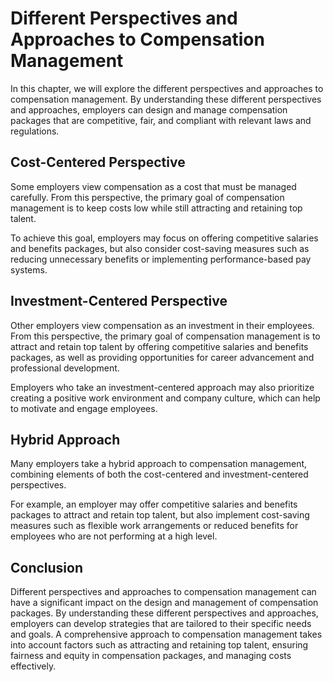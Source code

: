 # Different Perspectives and Approaches to Compensation Management

In this chapter, we will explore the different perspectives and approaches to compensation management. By understanding these different perspectives and approaches, employers can design and manage compensation packages that are competitive, fair, and compliant with relevant laws and regulations.

Cost-Centered Perspective
-------------------------

Some employers view compensation as a cost that must be managed carefully. From this perspective, the primary goal of compensation management is to keep costs low while still attracting and retaining top talent.

To achieve this goal, employers may focus on offering competitive salaries and benefits packages, but also consider cost-saving measures such as reducing unnecessary benefits or implementing performance-based pay systems.

Investment-Centered Perspective
-------------------------------

Other employers view compensation as an investment in their employees. From this perspective, the primary goal of compensation management is to attract and retain top talent by offering competitive salaries and benefits packages, as well as providing opportunities for career advancement and professional development.

Employers who take an investment-centered approach may also prioritize creating a positive work environment and company culture, which can help to motivate and engage employees.

Hybrid Approach
---------------

Many employers take a hybrid approach to compensation management, combining elements of both the cost-centered and investment-centered perspectives.

For example, an employer may offer competitive salaries and benefits packages to attract and retain top talent, but also implement cost-saving measures such as flexible work arrangements or reduced benefits for employees who are not performing at a high level.

Conclusion
----------

Different perspectives and approaches to compensation management can have a significant impact on the design and management of compensation packages. By understanding these different perspectives and approaches, employers can develop strategies that are tailored to their specific needs and goals. A comprehensive approach to compensation management takes into account factors such as attracting and retaining top talent, ensuring fairness and equity in compensation packages, and managing costs effectively.
